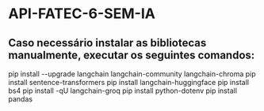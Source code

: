 # API-FATEC-6-SEM-IA

## Caso necessário instalar as bibliotecas manualmente, executar os seguintes comandos:
pip install --upgrade langchain langchain-community langchain-chroma
pip install sentence-transformers
pip install langchain-huggingface
pip install bs4
pip install -qU langchain-groq
pip install python-dotenv
pip install pandas